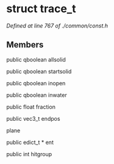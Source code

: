 # struct trace_t

*Defined at line 767 of ./common/const.h*

## Members

public qboolean allsolid

public qboolean startsolid

public qboolean inopen

public qboolean inwater

public float fraction

public vec3_t endpos

 plane

public edict_t * ent

public int hitgroup



